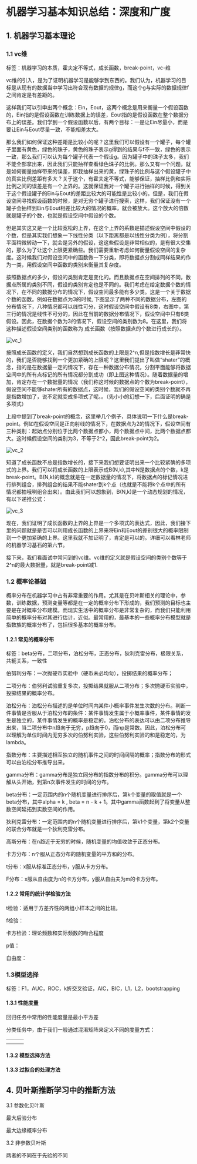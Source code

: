 # 机器学习基本知识总结：深度和广度

## 1. 机器学习基本理论

### 1.1 vc维

标签：机器学习的本质，霍夫定不等式，成长函数，break-point，vc-维

vc维的引入，是为了证明机器学习是能够学到东西的。我们认为，机器学习的目标是从现有的数据当中学习出符合现有数据的规律g，而这个g与实际的数据规律f之间肯定是有差距的。

这样我们可以引申出两个概念：Ein，Eout，这两个概念是用来衡量一个假设函数的，Ein指的是假设函数在训练数据上的误差，Eout指的是假设函数在整个数据分布上的误差。我们学到一个假设函数以后，有两个目标：一是让Ein尽量小，而是要让Ein与Eout尽量一致，不能相差太大。

那么我们如何保证这种差距是比较小的呢？这里我们可以假设有一个罐子，每个罐子里面有黄色，绿色的珠子，黄色的珠子表示g得到的结果与f不一致，绿色的表示一致，那么我们可以认为每个罐子代表一个假设g。因为罐子中的珠子太多，我们不能全部拿出来，因此我们只能抽样查看绿色珠子的比例。那么又有一个问题，就是如何衡量抽样带来的误差，即我抽样出来的黄，绿珠子的比例与这个假设罐子中的真实比例差距有多大？关于这个，有霍夫定不等式，能够保证，抽样比例和实际比例之间的误差是有一个上界的。这就保证我对一个罐子进行抽样的时候，得到关于这个假设罐子的Ein与Eout的差距比较大的可能性是比较小的。但是，我们在假设空间寻找假设函数的时候，是对无穷个罐子进行搜索，这样，我们保证没有一个罐子会抽样到Ein与Eout相差比较大的情况的概率，就会被放大。这个放大的倍数就是罐子的个数，也就是假设空间中假设的个数。

但是其实这又是一个比较宽松的上界，在这个上界的系数是描述假设空间中假设的个数，但是其实我们想象一下线性分类（以下距离都是以线性分类为例），将分割平面稍微转动一下，就会是另外的假设，这这些假设是非常相似的，是有很大交集的，那么为了让这个上限更紧确些。我们需要重新考虑如何衡量假设空间的复杂度。这时候我们对假设空间中的函数做一下分类，即将数据点分割成同样结果的作为一类，用假设空间中函数的类别来衡量其复杂度。

按照数据点的多少，假设的类别肯定是变化的。而且数据点在空间排列的不同，数据点所属的类别不同，假设的类别肯定也是不同的。我们考虑在给定数据个数的情况下，在不同的数据分布的情况下，假设空间最多能有多少类。这是一个关于数据个数的函数。例如在数据点为3的时候, 下图显示了两种不同的数据分布，左图的分布情况下，八种情况都可以线性可分，这时假设空间中假设有8类，右图中，第三行的情况是线性不可分的，因此在当前的数据分布情况下，假设空间中只有6类假设。因此，在数据个数为3的情况下，假设空间的类别数为8。在这里，我们将这种描述假设空间类别的函数称为 成长函数（按照数据点的个数进行成长的）。

![vc_1](../image/vc_1.png)

按照成长函数的定义，我们自然想到成长函数的上限是2^n,但是指数增长是非常快的，我们是否能够找到一个更加紧确的上限呢？这里我们提出了叫做“shater”的概念，指的是在数据量一定的情况下，存在一种数据分布情况，分割平面能够将数据空间中的所有点标记的所有情况都分割成功（即上图这种情况）。随着数据量的增加，肯定存在一个数据量的情况（我们称这时候的数据点的个数为break-point），假设空间不能够shater所有的数据点，这时候，我们的假设空间的类别个数就不再是指数增加了，说不定就变成多项式了呢。。（先小小的幻想一下，后面证明的确是多项式）

上段中提到了break-point的概念，这里举几个例子，具体说明一下什么是break-point。例如在假设空间是正向射线的情况下，在数据点为2的情况下，假设空间有三种类别：起始点分别位于比两个数据点都小，两个数据点中间，比两个数据点都大。这时候假设空间的类别为3，不等于2^2，因此break-point为2。

![vc_2](../image/vc_2.png)

知道了成长函数不总是指数增长的，接下来我们想要证明出来一个比较紧确的多项式的上界。我们可以将成长函数的上限表示成B(N,k),其中N是数据点的个数，k是break-point。B(N,k)的概念就是在一定数据量的情况下，将数据点的标记情况进行排列组合，排列组合的结果不能shater到k个点（也就是不能将k个点中的所有情况都拍哦咧组合出来）。由此我们可以想象到，B(N,k)是一个动态规划的情况，有以下递推公式：

![vc_3](../image/vc_3.png)

现在，我们证明了成长函数的上界的上界是一个多项式的表达式，因此，我们接下里的问题就是是否可以利用成长函数的上界来将Ein和Eout的差别很大的概率限制到一个更加紧确的上界。这里我就不加证明了，肯定是可以的。详细可以看林老师的机器学习基石的第六节。

接下来，我们看面试中常问到的vc维。vc维的定义就是假设空间的类别个数等于2^n的最大数据量，就是break-point减1.

### 1.2 概率论基础

概率分布在机器学习中占有非常重要的作用。尤其是在贝叶斯相关的理论中，参数，训练数据，预测变量等都是在一定的概率分布下形成的，我们预测的目标也主要是在对概率分布建模。而现实生活中的概率分布是非常复杂的，而我们只能利用简单的概率分布对其进行估计，近似。最常用的，最基本的一些概率分布模型就是指数族的概率分布了，包括很多基本的概率分布。

#### 1.2.1 常见的概率分布

标签：beta分布，二项分布，泊松分布，正态分布，狄利克雷分布，极限关系，共轭关系，一致性

伯努利分布：一次抛硬币实验中（硬币未必均匀），投掷结果的概率分布；

二项分布：伯努利试验重复多次，投掷结果就服从二项分布；多次抛硬币实验中，投掷结果的概率分布。

泊松分布：泊松分布描述的是单位时间内某件小概率事件发生次数的分布。判断一件事情是否服从于泊松分布的条件：某件事情发生属于小概率事件，某件事情的发生是独立的，某件事情发生的概率是稳定的。泊松分布的表达可以由二项分布推导出来，当二项分布中n趋向于无穷，p趋向于0，而np是常数。因此，泊松分布可以理解为单位时间内无穷多次的伯努利实验，这些伯努利实验的和是稳定的，为lambda。

指数分布：主要描述相互独立的随机事件之间的时间间隔的概率；指数分布的形式可以由泊松分布推导出来。

gamma分布：gamma分布是独立同分布的指数分布的积分。gamma分布可以理解从头开始，到第n次事件发生的时间的分布。

beta分布：一定范围内的n个随机变量进行排序后，第k个变量的取值就是一个beta分布，其中alpha = k , beta = n - k + 1。其中gamma函数起到了将变量从整数空间延拓到实数空间的作用。

狄利克雷分布：一定范围内的n个随机变量进行排序后，第k1个变量，第k2个变量的联合分布就是一个狄利克雷分布。

高斯分布：在n趋近于无穷的时候，随机变量的均值收敛于正态分布。

卡方分布：n个服从正态分布的随机变量的平方和的分布。

t分布：x服从标准正态分布，y服从卡方分布。

F分布：x服从自由度为n的卡方分布，y服从自由夫为m的卡方分布。

#### 1.2.2 常用的统计学检验方法

t检验：适用于方差齐性的两组小样本之间的比较。

f检验：

卡方检验：理论频数和实际频数的吻合程度

p值：

自由度：

### 1.3模型选择

标签：F1，AUC，ROC，k折交叉验证，AIC，BIC，L1，L2，bootstrapping

#### 1.3.1 性能度量

回归任务中常用的性能度量是最小平方差

分类任务中，由于我们一般通过混淆矩阵来定义不同的度量方式：

|      |      |      |
| ---- | ---- | ---- |
|      |      |      |
|      |      |      |

#### 1.3.2 模型选择方法

#### 1.3.3 过拟合的处理方法

## 4. 贝叶斯推断学习中的推断方法

3.1 参数化贝叶斯

最大后验分布

最大边缘概率分布

3.2 非参数贝叶斯

两者的不同在于先验的不同








